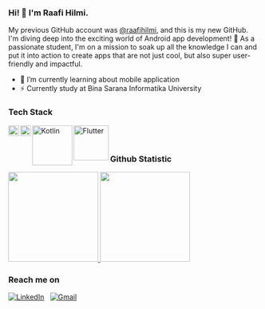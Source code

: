 ### Hi! 👋 I'm Raafi Hilmi.
My previous GitHub account was [@raafihilmi](https://github.com/raafihilmi), and this is my new GitHub.
I'm diving deep into the exciting world of Android app development! 📱 As a passionate student, I'm on a mission to soak up all the knowledge I can and put it into action to create apps that are not just cool, but also super user-friendly and impactful.

- 🌱 I’m currently learning about mobile application
- ⚡ Currently study at Bina Sarana Informatika University


### Tech Stack
  <a href="https://www.javascript.com/"><img align="left" alt="JavaScript" title="JavaScript" width="21px" src="https://upload.wikimedia.org/wikipedia/commons/9/99/Unofficial_JavaScript_logo_2.svg" /></a>
  <a href="https://reactjs.org/"><img align="left" alt="React" title="React" width="21px" src="https://cdn.worldvectorlogo.com/logos/react-2.svg" /></a>
  <a href="https://kotlinlang.org/"><img align="left" alt="Kotlin" title="Kotlin" width="80" src="https://kotlinlang.org/docs/images/kotlin-logo.png" /></a>
  <a href="https://flutter.dev/"><img align="left" alt="Flutter" title="Flutter" width="70" src="https://storage.googleapis.com/cms-storage-bucket/847ae81f5430402216fd.svg" /></a>
  <br>
  <br>
  
### Github Statistic

<p align="left">
<a href="https://github.com/raafihilmi">
  <img height="180em" src="https://github-readme-stats-eight-theta.vercel.app/api?username=raafihilmi&show_icons=true&theme=algolia&include_all_commits=true&count_private=true"/>
  <img height="180em" src="https://github-readme-stats-eight-theta.vercel.app/api/top-langs/?username=raafihilmi&layout=compact&langs_count=8&theme=algolia"/>
</a>
</p>

### Reach me on

<a href="https://www.linkedin.com/in/raafihilmi/"><img alt="LinkedIn" src="https://img.shields.io/badge/LinkedIn%20-%230077B5.svg?&style=flat&logo=LinkedIn&logoColor=white"/></a> &nbsp;
<a href="mailto:raafihilmi90@gmail.com"><img alt="Gmail" src="https://img.shields.io/badge/Gmail-D14836?style=flat&logo=gmail&logoColor=white" /></a> &nbsp;
